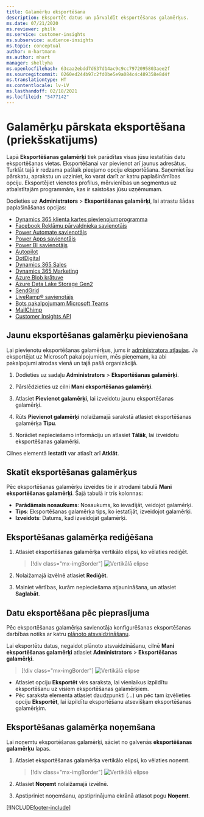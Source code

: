 ```yaml
---
title: Galamērķu eksportēšana
description: Eksportēt datus un pārvaldīt eksportēšanas galamērķus.
ms.date: 07/21/2020
ms.reviewer: philk
ms.service: customer-insights
ms.subservice: audience-insights
ms.topic: conceptual
author: m-hartmann
ms.author: mhart
manager: shellyha
ms.openlocfilehash: 63caa2ebdd7d637d14ac9c9cc7972095803aee2f
ms.sourcegitcommit: 0260ed244b97c2fd0be5e9a084c4c489358e8d4f
ms.translationtype: HT
ms.contentlocale: lv-LV
ms.lasthandoff: 02/18/2021
ms.locfileid: "5477142"
---
```

# <a name="export-destinations-preview-overview"></a>Galamērķu pārskata eksportēšana (priekšskatījums)

Lapā **Eksportēšanas galamērķi** tiek parādītas visas jūsu iestatītās datu eksportēšanas vietas. Eksportēšanai var pievienot arī jaunus adresātus. Turklāt tajā ir redzama pašlaik pieejamo opciju eksportēšana. Saņemiet īsu pārskatu, aprakstu un uzziniet, ko varat darīt ar katru paplašināmības opciju. Eksportējiet vienotos profilus, mērvienības un segmentus uz atbalstītajām programmām, kas ir saistošas jūsu uzņēmumam.

Dodieties uz **Administrators** > **Eksportēšanas galamērķi**, lai atrastu šādas paplašināšanas opcijas:

- [Dynamics 365 klienta kartes pievienojumprogramma](customer-card-add-in.md)
- [Facebook Reklāmu pārvaldnieka savienotājs](export-facebook.md)
- [Power Automate savienotājs](export-power-automate.md)
- [Power Apps savienotājs](export-power-apps.md)
- [Power BI savienotājs](export-power-bi.md)
- [Autopilot](export-autopilot.md)
- [DotDigital](export-dotdigital.md)
- [Dynamics 365 Sales](export-dynamics365-sales.md)
- [Dynamics 365 Marketing](export-dynamics365-marketing.md)
- [Azure Blob krātuve](export-azure-blob-storage.md)
- [Azure Data Lake Storage Gen2](export-azure-data-lake-storage-gen2.md)
- [SendGrid](export-sendgrid.md)
- [LiveRamp&reg; savienotājs](export-liveramp.md)
- [Bots pakalpojumam Microsoft Teams](export-teams-bot.md)
- [MailChimp](export-mailchimp.md)
- [Customer Insights API](apis.md)

## <a name="add-a-new-export-destination"></a>Jaunu eksportēšanas galamērķu pievienošana

Lai pievienotu eksportēšanas galamērķus, jums ir [administratora atļaujas](permissions.md). Ja eksportējat uz Microsoft pakalpojumiem, mēs pieņemam, ka abi pakalpojumi atrodas vienā un tajā pašā organizācijā.

1. Dodieties uz sadaļu **Administrators** > **Eksportēšanas galamērķi**.

1. Pārslēdzieties uz cilni **Mani eksportēšanas galamērķi**.

1. Atlasiet **Pievienot galamērķi**, lai izveidotu jaunu eksportēšanas galamērķi.

1. Rūts **Pievienot galamērķi** nolaižamajā sarakstā atlasiet eksportēšanas galamērķa **Tipu**.

1. Norādiet nepieciešamo informāciju un atlasiet **Tālāk**, lai izveidotu eksportēšanas galamērķi.

Cilnes elementā **Iestatīt** var atlasīt arī **Atklāt**.

## <a name="view-export-destinations"></a>Skatīt eksportēšanas galamērķus

Pēc eksportēšanas galamērķu izveides tie ir atrodami tabulā **Mani eksportēšanas galamērķi**. Šajā tabulā ir trīs kolonnas:

- **Parādāmais nosaukums**: Nosaukums, ko ievadījāt, veidojot galamērķi.
- **Tips**: Eksportēšanas galamērķa tips, ko iestatījāt, izveidojot galamērķi.
- **Izveidots**: Datums, kad izveidojāt galamērķi.

## <a name="edit-an-export-destination"></a>Eksportēšanas galamērķa rediģēšana

1. Atlasiet eksportēšanas galamērķa vertikālo elipsi, ko vēlaties rediģēt.

   > [!div class="mx-imgBorder"]
   > ![Vertikālā elipse](media/export-destinations-page-ellipsis.png "Vertikālā elipse")

1. Nolaižamajā izvēlnē atlasiet **Rediģēt**.

1. Mainiet vērtības, kurām nepieciešama atjaunināšana, un atlasiet **Saglabāt**.

## <a name="export-data-on-demand"></a>Datu eksportēšana pēc pieprasījuma

Pēc eksportēšanas galamērķa savienotāja konfigurēšanas eksportēšanas darbības notiks ar katru [plānoto atsvaidzināšanu](system.md#schedule-tab).

Lai eksportētu datus, negaidot plānoto atsvaidzināšanu, cilnē **Mani eksportēšanas galamērķi** atlasiet **Administrators** > **Eksportēšanas galamērķi**.

> [!div class="mx-imgBorder"]
> ![Vertikālā elipse](media/export-destinations-page-ellipsis.png "Vertikālā elipse")

- Atlasiet opciju **Eksportēt** virs saraksta, lai vienlaikus izpildītu eksportēšanu uz visiem eksportēšanas galamērķiem.
- Pēc saraksta elementa atlasiet daudzpunkti (...) un pēc tam izvēlieties opciju **Eksportēt**, lai izpildītu eksportēšanu atsevišķam eksportēšanas galamērķim.

## <a name="remove-an-export-destination"></a>Eksportēšanas galamērķa noņemšana

Lai noņemtu eksportēšanas galamērķi, sāciet no galvenās **eksportēšanas galamērķu** lapas.

1. Atlasiet eksportēšanas galamērķa vertikālo elipsi, ko vēlaties noņemt.

   > [!div class="mx-imgBorder"]
   > ![Vertikālā elipse](media/export-destinations-page-ellipsis.png "Vertikālā elipse")

2. Atlasiet **Noņemt** nolaižamajā izvēlnē.

3. Apstipriniet noņemšanu, apstiprinājuma ekrānā atlasot pogu **Noņemt**.


[!INCLUDE[footer-include](../includes/footer-banner.md)]
